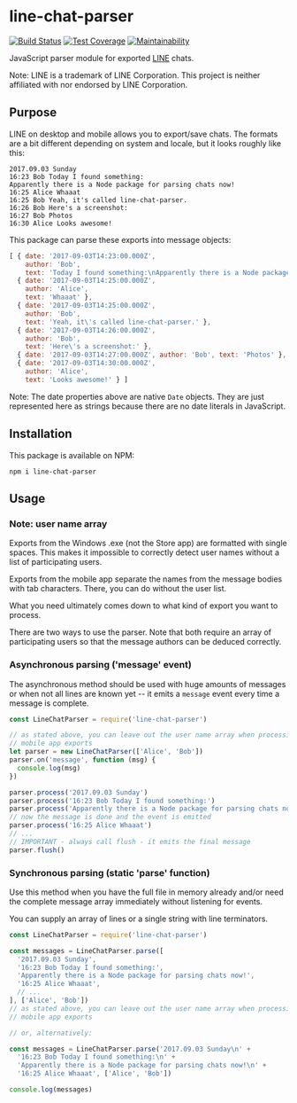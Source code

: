 # line-chat-parser

[![Build Status](https://travis-ci.com/meyfa/line-chat-parser.svg?branch=master)](https://travis-ci.com/meyfa/line-chat-parser)
[![Test Coverage](https://api.codeclimate.com/v1/badges/b8bc10ac14103c158e75/test_coverage)](https://codeclimate.com/github/meyfa/line-chat-parser/test_coverage)
[![Maintainability](https://api.codeclimate.com/v1/badges/b8bc10ac14103c158e75/maintainability)](https://codeclimate.com/github/meyfa/line-chat-parser/maintainability)

JavaScript parser module for exported [LINE](https://line.me/) chats.

Note: LINE is a trademark of LINE Corporation. This project is neither
affiliated with nor endorsed by LINE Corporation.

## Purpose

LINE on desktop and mobile allows you to export/save chats. The formats are a
bit different depending on system and locale, but it looks roughly like this:

```
2017.09.03 Sunday
16:23 Bob Today I found something:
Apparently there is a Node package for parsing chats now!
16:25 Alice Whaaat
16:25 Bob Yeah, it's called line-chat-parser.
16:26 Bob Here's a screenshot:
16:27 Bob Photos
16:30 Alice Looks awesome!
```

This package can parse these exports into message objects:

```javascript
[ { date: '2017-09-03T14:23:00.000Z',
    author: 'Bob',
    text: 'Today I found something:\nApparently there is a Node package for parsing chats now!' },
  { date: '2017-09-03T14:25:00.000Z',
    author: 'Alice',
    text: 'Whaaat' },
  { date: '2017-09-03T14:25:00.000Z',
    author: 'Bob',
    text: 'Yeah, it\'s called line-chat-parser.' },
  { date: '2017-09-03T14:26:00.000Z',
    author: 'Bob',
    text: 'Here\'s a screenshot:' },
  { date: '2017-09-03T14:27:00.000Z', author: 'Bob', text: 'Photos' },
  { date: '2017-09-03T14:30:00.000Z',
    author: 'Alice',
    text: 'Looks awesome!' } ]
```

Note: The date properties above are native `Date` objects. They are just
represented here as strings because there are no date literals in JavaScript.

## Installation

This package is available on NPM:

```
npm i line-chat-parser
```

## Usage

### Note: user name array

Exports from the Windows .exe (not the Store app) are formatted with single
spaces. This makes it impossible to correctly detect user names without a list
of participating users.

Exports from the mobile app separate the names from the message bodies with tab
characters. There, you can do without the user list.

What you need ultimately comes down to what kind of export you want to process.

There are two ways to use the parser. Note that both require an array of
participating users so that the message authors can be deduced correctly.

### Asynchronous parsing ('message' event)

The asynchronous method should be used with huge amounts of messages or when not
all lines are known yet -- it emits a `message` event every time a message is
complete.

```javascript
const LineChatParser = require('line-chat-parser')

// as stated above, you can leave out the user name array when processing
// mobile app exports
let parser = new LineChatParser(['Alice', 'Bob'])
parser.on('message', function (msg) {
  console.log(msg)
})

parser.process('2017.09.03 Sunday')
parser.process('16:23 Bob Today I found something:')
parser.process('Apparently there is a Node package for parsing chats now!')
// now the message is done and the event is emitted
parser.process('16:25 Alice Whaaat')
// ...
// IMPORTANT - always call flush - it emits the final message
parser.flush()
```

### Synchronous parsing (static 'parse' function)

Use this method when you have the full file in memory already and/or need the
complete message array immediately without listening for events.

You can supply an array of lines or a single string with line terminators.

```javascript
const LineChatParser = require('line-chat-parser')

const messages = LineChatParser.parse([
  '2017.09.03 Sunday',
  '16:23 Bob Today I found something:',
  'Apparently there is a Node package for parsing chats now!',
  '16:25 Alice Whaaat',
  // ...
], ['Alice', 'Bob'])
// as stated above, you can leave out the user name array when processing
// mobile app exports

// or, alternatively:

const messages = LineChatParser.parse('2017.09.03 Sunday\n' +
  '16:23 Bob Today I found something:\n' +
  'Apparently there is a Node package for parsing chats now!\n' +
  '16:25 Alice Whaaat', ['Alice', 'Bob'])

console.log(messages)
```
